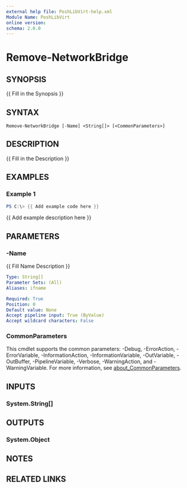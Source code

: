 ```yaml
---
external help file: PoshLibVirt-help.xml
Module Name: PoshLibVirt
online version:
schema: 2.0.0
---
```


# Remove-NetworkBridge

## SYNOPSIS
{{ Fill in the Synopsis }}

## SYNTAX

```
Remove-NetworkBridge [-Name] <String[]> [<CommonParameters>]
```

## DESCRIPTION
{{ Fill in the Description }}

## EXAMPLES

### Example 1
```powershell
PS C:\> {{ Add example code here }}
```

{{ Add example description here }}

## PARAMETERS

### -Name
{{ Fill Name Description }}

```yaml
Type: String[]
Parameter Sets: (All)
Aliases: ifname

Required: True
Position: 0
Default value: None
Accept pipeline input: True (ByValue)
Accept wildcard characters: False
```

### CommonParameters
This cmdlet supports the common parameters: -Debug, -ErrorAction, -ErrorVariable, -InformationAction, -InformationVariable, -OutVariable, -OutBuffer, -PipelineVariable, -Verbose, -WarningAction, and -WarningVariable. For more information, see [about_CommonParameters](http://go.microsoft.com/fwlink/?LinkID=113216).

## INPUTS

### System.String[]
## OUTPUTS

### System.Object
## NOTES

## RELATED LINKS

